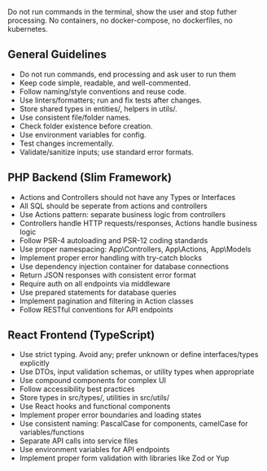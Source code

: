 Do not run commands in the terminal, show the user and stop futher processing.
No containers, no docker-compose, no dockerfiles, no kubernetes.
## General Guidelines
- Do not run commands, end processing and ask user to run them
- Keep code simple, readable, and well-commented.
- Follow naming/style conventions and reuse code.
- Use linters/formatters; run and fix tests after changes.
- Store shared types in entities/, helpers in utils/.
- Use consistent file/folder names.
- Check folder existence before creation.
- Use environment variables for config.
- Test changes incrementally.
- Validate/sanitize inputs; use standard error formats.

## PHP Backend (Slim Framework)
- Actions and Controllers should not have any Types or Interfaces
- All SQL should be seperate from actions and controllers
- Use Actions pattern: separate business logic from controllers
- Controllers handle HTTP requests/responses, Actions handle business logic
- Follow PSR-4 autoloading and PSR-12 coding standards
- Use proper namespacing: App\Controllers, App\Actions, App\Models
- Implement proper error handling with try-catch blocks
- Use dependency injection container for database connections
- Return JSON responses with consistent error format
- Require auth on all endpoints via middleware
- Use prepared statements for database queries
- Implement pagination and filtering in Action classes
- Follow RESTful conventions for API endpoints

## React Frontend (TypeScript)
- Use strict typing. Avoid any; prefer unknown or define interfaces/types explicitly
- Use DTOs, input validation schemas, or utility types when appropriate
- Use compound components for complex UI
- Follow accessibility best practices
- Store types in src/types/, utilities in src/utils/
- Use React hooks and functional components
- Implement proper error boundaries and loading states
- Use consistent naming: PascalCase for components, camelCase for variables/functions
- Separate API calls into service files
- Use environment variables for API endpoints
- Implement proper form validation with libraries like Zod or Yup

